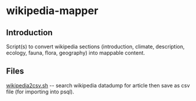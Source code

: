 # wikipedia-mapper

## Introduction

Script(s) to convert wikipedia sections (introduction, climate, description, ecology, fauna, flora, geography) into mappable content.

## Files

[wikipedia2csv.sh](https://github.com/geographyclub/wikipedia-mapper/blob/master/wikipedia2csv.sh) -- search wikipedia datadump for article then save as csv file (for importing into psql).
